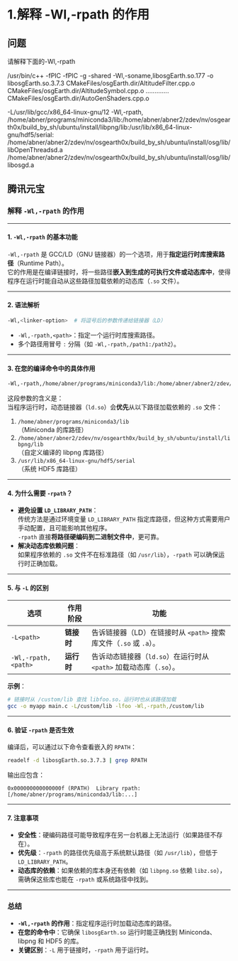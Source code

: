 # 1.解释 -Wl,-rpath 的作用​

## 问题

请解释下面的-Wl,-rpath


/usr/bin/c++ -fPIC -fPIC -g -shared -Wl,-soname,libosgEarth.so.177 -o libosgEarth.so.3.7.3 
CMakeFiles/osgEarth.dir/AltitudeFilter.cpp.o CMakeFiles/osgEarth.dir/AltitudeSymbol.cpp.o  .............
CMakeFiles/osgEarth.dir/AutoGenShaders.cpp.o   


-L/usr/lib/gcc/x86_64-linux-gnu/12  -Wl,-rpath,
/home/abner/programs/miniconda3/lib:/home/abner/abner2/zdev/nv/osgearth0x/build_by_sh/ubuntu/install/libpng/lib:/usr/lib/x86_64-linux-gnu/hdf5/serial: 
/home/abner/abner2/zdev/nv/osgearth0x/build_by_sh/ubuntu/install/osg/lib/libOpenThreadsd.a 
/home/abner/abner2/zdev/nv/osgearth0x/build_by_sh/ubuntu/install/osg/lib/libosgd.a

## 腾讯元宝

### **解释 `-Wl,-rpath` 的作用**

---

#### **1. `-Wl,-rpath` 的基本功能**
`-Wl,-rpath` 是 GCC/LD（GNU 链接器）的一个选项，用于**指定运行时库搜索路径**（Runtime Path）。  
它的作用是在编译链接时，将一些路径**嵌入到生成的可执行文件或动态库中**，使得程序在运行时能自动从这些路径加载依赖的动态库（`.so` 文件）。

---

#### **2. 语法解析**
```bash
-Wl,<linker-option>  # 将逗号后的参数传递给链接器（LD）
```
- `-Wl,-rpath,<path>`：指定一个运行时库搜索路径。
- 多个路径用冒号 `:` 分隔（如 `-Wl,-rpath,/path1:/path2`）。

---

#### **3. 在您的编译命令中的具体作用**
```bash
-Wl,-rpath,/home/abner/programs/miniconda3/lib:/home/abner/abner2/zdev/nv/osgearth0x/build_by_sh/ubuntu/install/libpng/lib:/usr/lib/x86_64-linux-gnu/hdf5/serial
```
这段参数的含义是：  
当程序运行时，动态链接器（`ld.so`）会**优先**从以下路径加载依赖的 `.so` 文件：
1. `/home/abner/programs/miniconda3/lib`  
   （Miniconda 的库路径）
2. `/home/abner/abner2/zdev/nv/osgearth0x/build_by_sh/ubuntu/install/libpng/lib`  
   （自定义编译的 libpng 库路径）
3. `/usr/lib/x86_64-linux-gnu/hdf5/serial`  
   （系统 HDF5 库路径）

---

#### **4. 为什么需要 `-rpath`？**
- **避免设置 `LD_LIBRARY_PATH`**：  
  传统方法是通过环境变量 `LD_LIBRARY_PATH` 指定库路径，但这种方式需要用户手动配置，且可能影响其他程序。  
  `-rpath` 直接**将路径硬编码到二进制文件中**，更可靠。
- **解决动态库依赖问题**：  
  如果程序依赖的 `.so` 文件不在标准路径（如 `/usr/lib`），`-rpath` 可以确保运行时正确加载。

---

#### **5. 与 `-L` 的区别**
| **选项**       | **作用阶段** | **功能**                                                                 |
|----------------|--------------|--------------------------------------------------------------------------|
| `-L<path>`     | **链接时**   | 告诉链接器（LD）在链接时从 `<path>` 搜索库文件（`.so` 或 `.a`）。         |
| `-Wl,-rpath,<path>` | **运行时**   | 告诉动态链接器（`ld.so`）在运行时从 `<path>` 加载动态库（`.so`）。         |

**示例**：
```bash
# 链接时从 /custom/lib 查找 libfoo.so，运行时也从该路径加载
gcc -o myapp main.c -L/custom/lib -lfoo -Wl,-rpath,/custom/lib
```

---

#### **6. 验证 `-rpath` 是否生效**
编译后，可以通过以下命令查看嵌入的 `RPATH`：
```bash
readelf -d libosgEarth.so.3.7.3 | grep RPATH
```
输出应包含：
```
0x000000000000000f (RPATH)  Library rpath: [/home/abner/programs/miniconda3/lib:...]
```

---

#### **7. 注意事项**
- **安全性**：硬编码路径可能导致程序在另一台机器上无法运行（如果路径不存在）。
- **优先级**：`-rpath` 的路径优先级高于系统默认路径（如 `/usr/lib`），但低于 `LD_LIBRARY_PATH`。
- **动态库的依赖**：如果依赖的库本身还有依赖（如 `libpng.so` 依赖 `libz.so`），需确保这些库也能在 `-rpath` 或系统路径中找到。

---

### **总结**
- **`-Wl,-rpath` 的作用**：指定程序运行时加载动态库的路径。
- **在您的命令中**：它确保 `libosgEarth.so` 运行时能正确找到 Miniconda、libpng 和 HDF5 的库。
- **关键区别**：`-L` 用于链接时，`-rpath` 用于运行时。